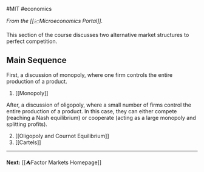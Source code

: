 #MIT #economics 

*From the [[📈Microeconomics Portal]].*

This section of the course discusses two alternative market structures to perfect competition.
## Main Sequence

First, a discussion of monopoly, where one firm controls the entire production of a product.

1. [[Monopoly]]

After, a discussion of oligopoly, where a small number of firms control the entire production of a product. In this case, they can either compete (reaching a Nash equilibrium) or cooperate (acting as a large monopoly and splitting profits).

2. [[Oligopoly and Cournot Equilibrium]]
3. [[Cartels]]

---

**Next:** [[⛺Factor Markets Homepage]]